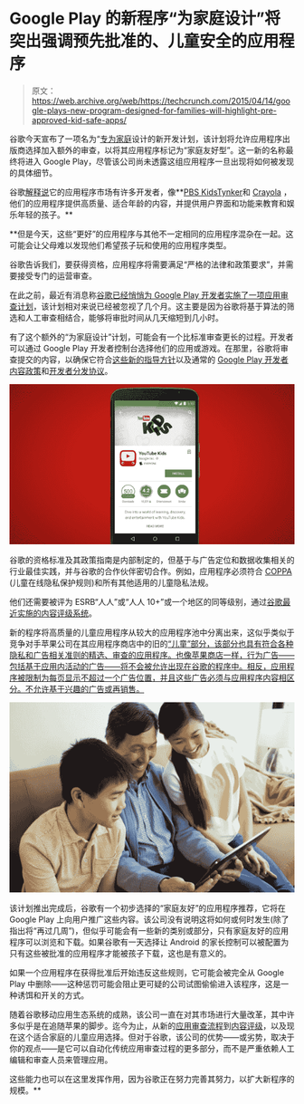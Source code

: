 # Google Play 的新程序“为家庭设计”将突出强调预先批准的、儿童安全的应用程序 

> 原文：<https://web.archive.org/web/https://techcrunch.com/2015/04/14/google-plays-new-program-designed-for-families-will-highlight-pre-approved-kid-safe-apps/>

谷歌今天宣布了一项名为“[专为家庭](https://web.archive.org/web/20221006075217/https://developer.android.com/distribute/googleplay/families/about.html)设计的新开发计划，该计划将允许应用程序出版商选择加入额外的审查，以将其应用程序标记为“家庭友好型”。这一新的名称最终将进入 Google Play，尽管该公司尚未透露这组应用程序一旦出现将如何被发现的具体细节。

谷歌[解释说](https://web.archive.org/web/20221006075217/http://android-developers.blogspot.com/2015/04/helping-developers-connect-with.html)它的应用程序市场有许多开发者，像**[PBS Kids](https://web.archive.org/web/20221006075217/https://play.google.com/store/apps/developer?id=PBS+KIDS&hl=en)[Tynker](https://web.archive.org/web/20221006075217/https://play.google.com/store/apps/developer?id=Tynker&hl=en)和 [Crayola](https://web.archive.org/web/20221006075217/https://play.google.com/store/apps/developer?id=Crayola%2C%20LLC&hl=en) ，他们的应用程序提供高质量、适合年龄的内容，并提供用户界面和功能来教育和娱乐年轻的孩子。**

 **但是今天，这些“更好”的应用程序与其他不一定相同的应用程序混杂在一起。这可能会让父母难以发现他们希望孩子玩和使用的应用程序类型。

谷歌告诉我们，要获得资格，应用程序将需要满足“严格的法律和政策要求”，并需要接受专门的运营审查。

在此之前，最近有消息称[谷歌已经悄悄为 Google Play 开发者实施了一项应用审查计划](https://web.archive.org/web/20221006075217/https://beta.techcrunch.com/2015/03/17/app-submissions-on-google-play-now-reviewed-by-staff-will-include-age-based-ratings/)，该计划相对来说已经被忽视了几个月。这主要是因为谷歌将基于算法的筛选和人工审查相结合，能够将审批时间从几天缩短到几小时。

有了这个额外的“为家庭设计”计划，可能会有一个比标准审查更长的过程。开发者可以通过 Google Play 开发者控制台选择他们的应用或游戏。在那里，谷歌将审查提交的内容，以确保它符合[这些新的指导方针](https://web.archive.org/web/20221006075217/https://support.google.com/googleplay/android-developer/answer/6184502)以及通常的 [Google Play 开发者内容政策](https://web.archive.org/web/20221006075217/https://support.google.com/googleplay/android-developer/answer/113474?hl=en&rd=1)和[开发者分发协议](https://web.archive.org/web/20221006075217/https://play.google.com/about/developer-distribution-agreement.html)。

![google-play-ratings](img/29eb568323191069806a51ffd355099b.png)

谷歌的资格标准及其政策指南是内部制定的，但基于与广告定位和数据收集相关的行业最佳实践，并与谷歌的合作伙伴密切合作。例如，应用程序必须符合 [COPPA](https://web.archive.org/web/20221006075217/http://www.coppa.org/) (儿童在线隐私保护规则)和所有其他适用的儿童隐私法规。

他们还需要被评为 ESRB“人人”或“人人 10+”或一个地区的同等级别，通过[谷歌最近实施的内容评级系统](https://web.archive.org/web/20221006075217/https://beta.techcrunch.com/2015/03/17/app-submissions-on-google-play-now-reviewed-by-staff-will-include-age-based-ratings/)。

新的程序将高质量的儿童应用程序从较大的应用程序池中分离出来，这似乎类似于竞争对手苹果公司在其应用程序商店中的旧的[“儿童”部分，该部分也具有符合各种隐私和广告相关准则的精选、审查的应用程序。也像苹果商店一样，行为广告——包括基于应用内活动的广告——将不会被允许出现在谷歌的程序中。相反，应用程序被限制为每页显示不超过一个广告位置，并且这些广告必须与应用程序内容相区分。不允许基于兴趣的广告或再销售。](https://web.archive.org/web/20221006075217/https://beta.techcrunch.com/2013/09/22/introducing-apples-new-kids-app-store/)

![google-tablet-family](img/32d83e84494ed51f6fd8ef1aecfeb7b5.png)

该计划推出完成后，谷歌有一个初步选择的“家庭友好”的应用程序推荐，它将在 Google Play 上向用户推广这些内容。该公司没有说明这将如何或何时发生(除了指出将“再过几周”)，但似乎可能会有一些新的类别或部分，只有家庭友好的应用程序可以浏览和下载。如果谷歌有一天选择让 Android 的家长控制可以被配置为只有这些被批准的应用程序才能被孩子下载，这也是有意义的。

如果一个应用程序在获得批准后开始违反这些规则，它可能会被完全从 Google Play 中删除——这种惩罚可能会阻止更可疑的公司试图偷偷进入该程序，这是一种诱饵和开关的方式。

随着谷歌移动应用生态系统的成熟，该公司一直在对其市场进行大量改革，其中许多似乎是在追随苹果的脚步。迄今为止，从新的[应用审查流程](https://web.archive.org/web/20221006075217/https://beta.techcrunch.com/2015/03/17/app-submissions-on-google-play-now-reviewed-by-staff-will-include-age-based-ratings/)到[内容评级](https://web.archive.org/web/20221006075217/https://beta.techcrunch.com/2015/03/17/app-submissions-on-google-play-now-reviewed-by-staff-will-include-age-based-ratings/)，以及现在这个适合家庭的儿童应用选择。但对于谷歌，该公司的优势——或劣势，取决于你的观点——是它可以自动化传统应用审查过程的更多部分，而不是严重依赖人工编辑和审查人员来管理应用。

这些能力也可以在这里发挥作用，因为谷歌正在努力完善其努力，以扩大新程序的规模。**